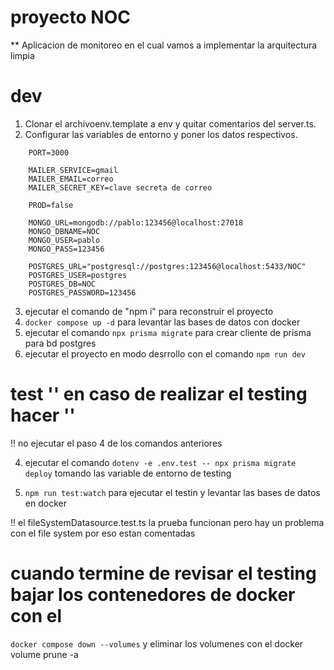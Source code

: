 # proyecto NOC

** Aplicacion de monitoreo en el cual vamos a implementar la arquitectura limpia

# dev 
1. Clonar el archivoenv.template a env y quitar comentarios del server.ts.
2. Configurar las variables de entorno y poner los datos respectivos. 
```
    PORT=3000

    MAILER_SERVICE=gmail
    MAILER_EMAIL=correo
    MAILER_SECRET_KEY=clave secreta de correo

    PROD=false

    MONGO_URL=mongodb://pablo:123456@localhost:27018
    MONGO_DBNAME=NOC
    MONGO_USER=pablo
    MONGO_PASS=123456

    POSTGRES_URL="postgresql://postgres:123456@localhost:5433/NOC"
    POSTGRES_USER=postgres
    POSTGRES_DB=NOC
    POSTGRES_PASSWORD=123456
```
3. ejecutar el comando de "npm i" para reconstruir el proyecto
4. ```docker compose up -d``` para levantar las bases de datos con docker
4. ejecutar el comando `npx prisma migrate` para crear cliente de prisma para bd postgres
5. ejecutar el proyecto en modo desrrollo con el comando ```npm run dev```

# test '' en caso de realizar el testing hacer ''

!! no ejecutar el paso 4 de los comandos anteriores 

4. ejecutar el comando 
```dotenv -e .env.test -- npx prisma migrate deploy``` 
tomando las variable de entorno de testing 

5. ```npm run test:watch``` para ejecutar el testin y levantar las bases de datos en docker

!! el fileSystemDatasource.test.ts la prueba funcionan pero hay un problema con el file system por eso estan comentadas

# cuando termine de revisar el testing bajar los contenedores de docker con el 
``docker compose down --volumes``
y eliminar los volumenes con el docker volume prune -a 
